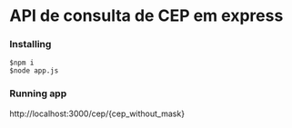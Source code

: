 # API de consulta de CEP em express

### Installing

```
$npm i
$node app.js
```

### Running app

http://localhost:3000/cep/{cep_without_mask}
